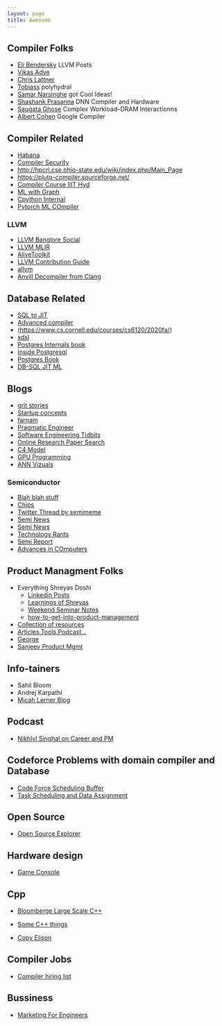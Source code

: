 ```yaml
---
layout: page
title: Awesome
---
```


## Compiler Folks
* [Eli Bendersky](https://eli.thegreenplace.net/) LLVM Posts
* [Vikas Adve](https://vikram.cs.illinois.edu/)
* [Chris Lattner](https://nondot.org/sabre/)
* [Tobiass](http://polyhedral.info/software) polyhydral
* [Samar Narsinghe](https://www.youtube.com/@samanamarasinghe3512) got Cool Ideas!
* [Shashank Prasanna](https://medium.com/@shashankprasanna) DNN Compiler and Hardware
* [Saugata Ghose](https://ghose.cs.illinois.edu/) Complex Workload–DRAM Interactionns
* [Albert Cohen](https://research.google/people/106208/) Google Compiler

## Compiler Related
* [Habana](https://github.com/HabanaAI/tpc_llvm)
* [Compiler Security](https://llsoftsec.github.io/llsoftsecbook/)
* http://hpcrl.cse.ohio-state.edu/wiki/index.php/Main_Page
* https://pluto-compiler.sourceforge.net/
* [Compiler Course IIIT Hyd](https://www.youtube.com/watch?v=LSXHyNtX8NM&list=PLde1J4XOn2z0i6fc39dI6OWjEoNuaFglI&ab_channel=SureshPurini)
* [ML with Graph](https://www.youtube.com/playlist?list=PLoROMvodv4rPLKxIpqhjhPgdQy7imNkDn)
* [Cpython Internal](https://www.youtube.com/watch?v=45BhX5wSeVs&list=PLCww63Mf4xTFpboBWXmGOETZEl05q5K0x&ab_channel=PythonIreland)
* [Pytorch ML COmpiler](https://towardsdatascience.com/how-pytorch-2-0-accelerates-deep-learning-with-operator-fusion-and-cpu-gpu-code-generation-35132a85bd26)

### LLVM
* [LLVM Banglore Social](https://www.youtube.com/playlist?list=PLxNPSjHT5qvvfORx__OYrXM6pUK8aR8j0) 
* [LLVM MLIR](https://www.youtube.com/playlist?list=PLlONLmJCfHTo9WYfsoQvwjsa5ZB6hjOG5)
* [AliveToolkit](https://github.com/AliveToolkit/alive2)
* [LLVM Contribution Guide](https://developers.redhat.com/articles/2022/12/20/how-contribute-llvm)
* [allvm](https://github.com/allvm/allvm-tools)
* [Anvill Decompiler from Clang](https://github.com/lifting-bits/anvill)

##  Database Related
* [SQL to JIT](https://www.cs.cornell.edu/courses/cs6120/2020fa/blog/db-compiler/)
* [Advanced compiler](https://github.com/mangpo/chlorophyll )
* (https://www.cs.cornell.edu/courses/cs6120/2020fa/)
* [xdsl](https://xdsl.dev/)
* [Postgres Internals book](https://edu.postgrespro.com/postgresql_internals-14_en.pdf)
* [Inside Postgresql](https://www.postgresql.fastware.com/blog/inside-logical-replication-in-postgresql)
* [Postgres Book](https://www.interdb.jp/pg/index.html)
* [DB-SQL JIT ML](https://linmagit.github.io/)

## Blogs
* [grit stories](https://thegritstories.com/)
* [Startup concepts](https://ajuniorvc.com/)
* [farnam](https://fs.blog/why-write/)
* [Pragmatic Engineer](https://blog.pragmaticengineer.com/)
* [Software Engineering Tidbits](https://www.softwareengineeringtidbits.com/)
* [Online Research Paper Search](https://searchthearxiv.com/)
* [C4 Model](https://c4model.com)
* [GPU Programming](https://enccs.github.io/gpu-programming/)
* [ANN Vizuals](https://distill.pub/)

### Semiconductor
* [Blah blah stuff](https://threedots.ovh/blog/)
* [Chips](https://chipsandcheese.com/)
* [Twitter Thread by semimeme](https://twitter.com/realmemes6)
* [Semi News](https://semiaccurate.com/)
* [Semi News](https://www.semianalysis.com/)
* [Technology Rants](https://twitter.com/IanCutress)
* [Semi Report](https://semiengineering.com/special-reports/)
* [Advances in COmputers](http://you_know_path)

## Product Managment Folks
* Everything Shreyas Doshi
  + [Linkedin Posts](https://www.linkedin.com/today/author/shreyasdoshi?trk=public_post_follow-articles)
  + [Learnings of Shreyas](https://www.theproductfolks.com/blog/takeaways-from-shreyass-15-years-of-journey-as-pm-in-silicon-valley)
  + [Weekend Seminar Notes](https://hollow-tablecloth-208.notion.site/Shreyas-Doshi-PM-Habits-for-getting-sh-t-done-and-more-6beb64364e0a438fad7c3cac6385b592) 
  + [how-to-get-into-product-management](https://www.lennysnewsletter.com/p/how-to-get-into-product-management)
* [Collection of resources](https://www.theproductfolks.com/learn-product-management-resources)
* [Articles,Tools,Podcast...](https://theproductmanager.com/)
* [George](https://nurijanian.substack.com/)  
* [Sanjeev Product Mgmt](https://sanjeevnc.com/)

## Info-tainers
* Sahil Bloom
* Andrej Karpathi
* [Micah Lerner Blog](https://www.micahlerner.com/)

## Podcast 
* [Nikhlyl Singhal on Career and PM](https://www.skip.community/)


## Codeforce Problems with domain compiler and Database
* [Code Force Scheduling Buffer](https://codeforces.com/contest/1813/problem/A)
* [Task Scheduling and Data Assignment](https://codeforces.com/blog/entry/107590)

## Open Source
* [Open Source Explorer](https://ossinsight.io/explore/)

## Hardware design
* [Game Console](https://www.copetti.org/)

## Cpp
* [Bloomberge Large Scale C++](https://bloomberg.github.io/)
* [Some C++ things](https://blog.the-pans.com/)

* [Copy Elison](https://shaharmike.com/cpp/rvo/)

## Compiler Jobs
* [Compiler hiring list](https://mgaudet.github.io/CompilerJobs/)

## Bussiness
* [Marketing For Engineers](https://github.com/goabstract/Marketing-for-Engineers)